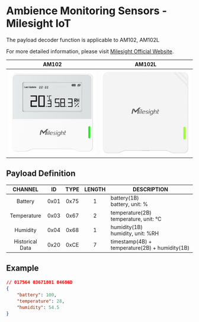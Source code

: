 # Ambience Monitoring Sensors - Milesight IoT

The payload decoder function is applicable to AM102, AM102L

For more detailed information, please visit [Milesight Official Website](https://www.milesight.com/iot/product/lorawan-sensor/am102).

|        AM102        |        AM102L         |
| :-----------------: | :-------------------: |
| ![AM102](AM102.png) | ![AM102L](AM102L.png) |

## Payload Definition

|     CHANNEL     |  ID  | TYPE | LENGTH | DESCRIPTION                                    |
| :-------------: | :--: | :--: | :----: | ---------------------------------------------- |
|     Battery     | 0x01 | 0x75 |   1    | battery(1B)<br/>battery, unit: %               |
|   Temperature   | 0x03 | 0x67 |   2    | temperature(2B)<br/>temperature, unit: ℃       |
|    Humidity     | 0x04 | 0x68 |   1    | humidity(1B)<br/>humidity, unit: %RH           |
| Historical Data | 0x20 | 0xCE |   7    | timestamp(4B) + temperature(2B) + humidity(1B) |

## Example

```json
// 017564 03671801 04686D
{
    "battery": 100,
    "temperature": 28,
    "humidity": 54.5
}
```
